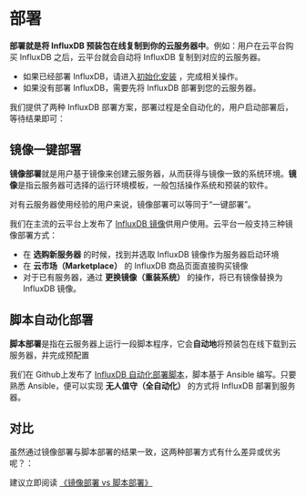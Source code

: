 # 部署

**部署就是将 InfluxDB 预装包在线复制到你的云服务器中**。例如：用户在云平台购买 InfluxDB 之后，云平台就会自动将 InfluxDB 复制到对应的云服务器。

- 如果已经部署 InfluxDB，请进入[初始化安装](/zh/stack-installation.md) ，完成相关操作。
- 如果没有部署 InfluxDB，需要先将 InfluxDB 部署到您的云服务器。

我们提供了两种 InfluxDB 部署方案，部署过程是全自动化的，用户启动部署后，等待结果即可：

## 镜像一键部署

**镜像部署**就是用户基于镜像来创建云服务器，从而获得与镜像一致的系统环境。**镜像**是指云服务器可选择的运行环境模板，一般包括操作系统和预装的软件。

对有云服务器使用经验的用户来说，镜像部署可以等同于“一键部署”。

我们在主流的云平台上发布了 [InfluxDB 镜像](https://apps.websoft9.com/Influxdb)供用户使用。云平台一般支持三种镜像部署方式：

* 在 **选购新服务器** 的时候，找到并选取 InfluxDB 镜像作为服务器启动环境
* 在 **云市场（Marketplace）**  的 InfluxDB 商品页面直接购买镜像
* 对于已有服务器，通过 **更换镜像（重装系统）** 的操作，将已有镜像替换为 InfluxDB 镜像。

## 脚本自动化部署

**脚本部署**是指在云服务器上运行一段脚本程序，它会**自动地**将预装包在线下载到云服务器，并完成预配置

我们在 Github上发布了 [InfluxDB 自动化部署脚本](https://github.com/Websoft9/ansible-Influxdb)，脚本基于 Ansible 编写。只要熟悉 Ansible，便可以实现 **无人值守（全自动化）** 的方式将 InfluxDB 部署到服务器。

## 对比

虽然通过镜像部署与脚本部署的结果一致，这两种部署方式有什么差异或优劣呢？：

建议立即阅读 [《镜像部署 vs 脚本部署》](https://support.websoft9.com/docs/faq/zh/bz-product.html#镜像部署-vs-脚本部署)